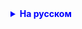 <details style="margin-top: 16px">
  <summary style="cursor: pointer; color: blue;"><b>На русском</b></summary>

Домашнее задание:

Первое задание:

    1.Пользователь вводит в консоль 10 чисел.
    2.Соберите их в массив и отсортируйте (любым способом, кроме заложенных в джава)
    3. Бинарным поиском найдите число в этом массиве, которое пользователь введет 11ым. Выведите его индекс на экран

    Усложнения для первого задания:
    1. Вводится не 10 чисел, а строка содержащая числа, записанные через пробелы
    2. Бинарный поиск обязательно должен быть реккурсивным

Второе задание:

    1. Пользователь вводит два числа - начальное и конечное число.
    2. Выведите на экран все числа в этом промежутке, НО решите задание обязательно через реккурсию


</details>

